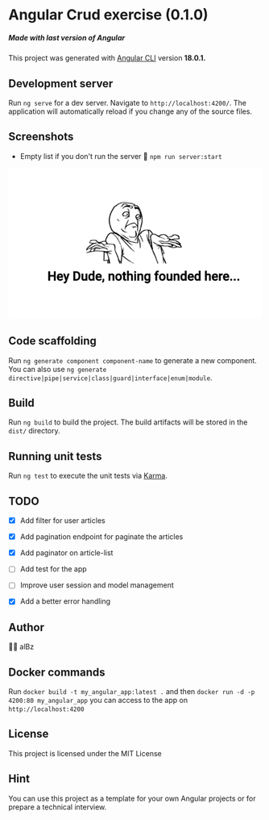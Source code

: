 # Angular Crud exercise (0.1.0)
##### Made with last version of Angular

This project was generated with [Angular CLI](https://github.com/angular/angular-cli) version **18.0.1.**

## Development server

Run `ng serve` for a dev server. Navigate to `http://localhost:4200/`. The application will automatically reload if you
change any of the source files.


## Screenshots 
- Empty list if you don't run the server 🤡 
`npm run server:start`

![img.png](img.png)

## Code scaffolding

Run `ng generate component component-name` to generate a new component. You can also use
`ng generate directive|pipe|service|class|guard|interface|enum|module`.

## Build

Run `ng build` to build the project. The build artifacts will be stored in the `dist/` directory.

## Running unit tests

Run `ng test` to execute the unit tests via [Karma](https://karma-runner.github.io).

## TODO

- [x] Add filter for user articles 
- [x] Add pagination endpoint for paginate the articles
- [x] Add paginator on article-list
- [ ] Add test for the app
- [ ] Improve user session and model management
- [x] Add a better error handling
 

## Author
🥷🏻 alBz


## Docker commands
Run `docker build -t my_angular_app:latest .` and then
`docker run -d -p 4200:80 my_angular_app` you can access to the app on `http://localhost:4200`

## License

This project is licensed under the MIT License 

## Hint 
You can use this project as a template for your own Angular projects or for prepare a technical interview.
